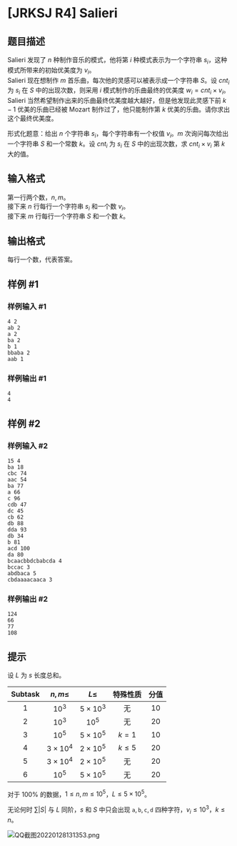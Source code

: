 # [JRKSJ R4] Salieri

## 题目描述

Salieri 发现了 $n$ 种制作音乐的模式，他将第 $i$ 种模式表示为一个字符串 $s_i$，这种模式所带来的初始优美度为 $v_i$。  
Salieri 现在想制作 $m$ 首乐曲，每次他的灵感可以被表示成一个字符串 $S$。设 $cnt_i$ 为 $s_i$ 在 $S$ 中的出现次数，则采用 $i$ 模式制作的乐曲最终的优美度 $w_i=cnt_i\times v_i$。  
Salieri 当然希望制作出来的乐曲最终优美度越大越好，但是他发现此灵感下前 $k-1$ 优美的乐曲已经被 Mozart 制作过了，他只能制作第 $k$ 优美的乐曲。请你求出这个最终优美度。  

形式化题意：给出 $n$ 个字符串 $s_i$，每个字符串有一个权值 $v_i$。$m$ 次询问每次给出一个字符串 $S$ 和一个常数 $k$。设 $cnt_i$ 为 $s_i$ 在 $S$ 中的出现次数，求 $cnt_i\times v_i$ 第 $k$ 大的值。

## 输入格式

第一行两个数，$n,m$。  
接下来 $n$ 行每行一个字符串 $s_i$ 和一个数 $v_i$。  
接下来 $m$ 行每行一个字符串 $S$ 和一个数 $k$。

## 输出格式

每行一个数，代表答案。

## 样例 #1

### 样例输入 #1
```
4 2
ab 2
a 2
ba 2
b 1
bbaba 2
aab 1
```

### 样例输出 #1

```
4
4
```

## 样例 #2

### 样例输入 #2
```
15 4
ba 18
cbc 74
aac 54
ba 77
a 66
c 96
cdb 47
dc 45
cb 62
db 88
dda 93
db 34
b 81
acd 100
da 80
bcaacbbdcbabcda 4
bccac 3
abdbaca 5
cbdaaaacaaca 3
```

### 样例输出 #2

```
124
66
77
108
```

## 提示

设 $L$ 为 $s$ 长度总和。

| $\text{Subtask}$|$n,m\le$|$L\le$|特殊性质| 分值 |
|:-:|:-:|:-:|:-:| :-: |
|$1$|$10^3$|$5\times10^3$|无| $10$ |
|$2$|$10^3$|$10^5$|无| $20$ |
|$3$|$10^5$|$5\times10^5$|$k=1$| $10$ |
|$4$|$3\times10^4$|$2\times10^5$|$k\le5$| $20$ |
|$5$|$3\times10^4$|$2\times10^5$|无|  $20$ | 
|$6$|$10^5$|$5\times10^5$|无|  $20$ |

对于 $100\%$ 的数据，$1\le n,m\le10^5$，$L\le5\times10^5$。

无论何时 $\sum |S|$ 与 $L$ 同阶，$s$ 和 $S$ 中只会出现 $\texttt a,\texttt b,\texttt c,\texttt d$ 四种字符，$v_i\le10^3$，$k\le n$。


![QQ截图20220128131353.png](https://s2.loli.net/2022/01/28/MJchEuxsF1QI46V.png)
